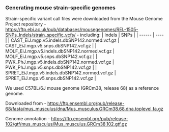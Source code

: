 ### Generating mouse strain-specific genomes

Strain-specific variant call files were downloaded from the Mouse Genome Project repository - https://ftp.ebi.ac.uk/pub/databases/mousegenomes/REL-1505-SNPs_Indels/strain_specific_vcfs/ - including:
| Indels | SNPs |
| ------ | ---- |
| CAST_EiJ.mgp.v5.indels.dbSNP142.normed.vcf.gz | CAST_EiJ.mgp.v5.snps.dbSNP142.vcf.gz |
| MOLF_EiJ.mgp.v5.indels.dbSNP142.normed.vcf.gz | MOLF_EiJ.mgp.v5.snps.dbSNP142.vcf.gz |
| PWK_PhJ.mgp.v5.indels.dbSNP142.normed.vcf.gz  | PWK_PhJ.mgp.v5.snps.dbSNP142.vcf.gz  |
| SPRET_EiJ.mgp.v5.indels.dbSNP142.normed.vcf.gz | SPRET_EiJ.mgp.v5.snps.dbSNP142.vcf.gz |

    
We used C57BL/6J mouse genome (GRCm38, release 68) as a reference genome. 

Downloaded from - https://ftp.ensembl.org/pub/release-68/fasta/mus_musculus/dna/Mus_musculus.GRCm38.68.dna.toplevel.fa.gz 

Genome annotation - https://ftp.ensembl.org/pub/release-102/gtf/mus_musculus/Mus_musculus.GRCm38.102.gtf.gz
